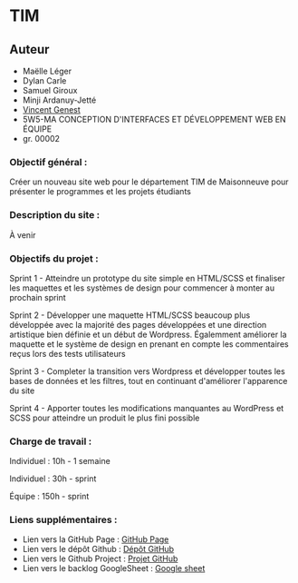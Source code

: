 # TIM

## Auteur

-   Maëlle Léger
-   Dylan Carle
-   Samuel Giroux
-   Minji Ardanuy-Jetté
-   [Vincent Genest](https://github.com/vincent-genest)
-   5W5-MA CONCEPTION D'INTERFACES ET DÉVELOPPEMENT WEB EN ÉQUIPE
-   gr. 00002

### Objectif général :

Créer un nouveau site web pour le département TIM de Maisonneuve pour présenter le programmes et les projets étudiants

### Description du site :

À venir

### Objectifs du projet :

Sprint 1 - Atteindre un prototype du site simple en HTML/SCSS et finaliser les maquettes et les systèmes de design pour commencer à monter au prochain sprint

Sprint 2 - Développer une maquette HTML/SCSS beaucoup plus développée avec la majorité des pages développées et une direction artistique bien définie et un début de Wordpress. Égalemment améliorer la maquette et le système de design en prenant en compte les commentaires reçus lors des tests utilisateurs

Sprint 3 - Completer la transition vers Wordpress et développer toutes les bases de données et les filtres, tout en continuant d'améliorer l'apparence du site

Sprint 4 - Apporter toutes les modifications manquantes au WordPress et SCSS pour atteindre un produit le plus fini possible

### Charge de travail :

Individuel : 10h - 1 semaine

Individuel : 30h - sprint

Équipe : 150h - sprint

### Liens supplémentaires :

-   Lien vers la GitHub Page : [GitHub Page](https://kintsugi-design-5w5.github.io/TIM/)
-   Lien vers le dépôt Github : [Dépôt GitHub](https://github.com/kintsugi-design-5w5/TIM)
-   Lien vers le Github Project : [Projet GitHub](https://github.com/orgs/kintsugi-design-5w5/projects/1)
-   Lien vers le backlog GoogleSheet : [Google sheet](https://docs.google.com/spreadsheets/d/1I3-XLNHhBte0TZOc5cQbXzM9ZsGxMTRsRGayoXEZaSg/edit?usp=sharing)

